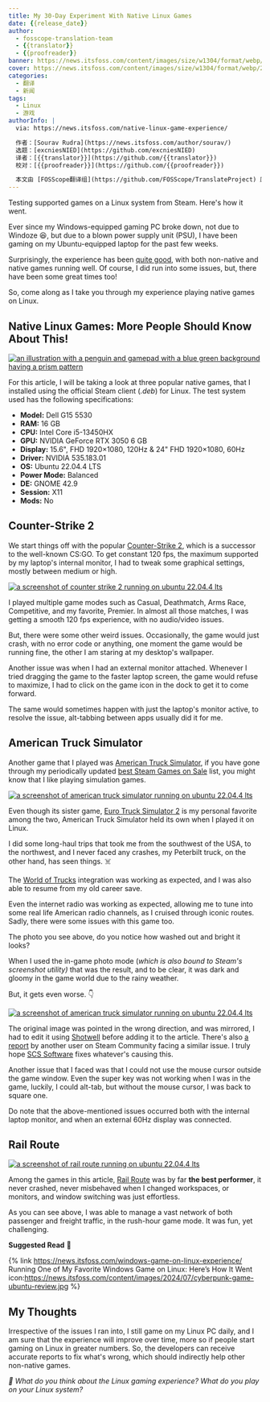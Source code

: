 ```yaml
---
title: My 30-Day Experiment With Native Linux Games
date: {{release_date}}
author:
  - fosscope-translation-team
  - {{translator}}
  - {{proofreader}}
banner: https://news.itsfoss.com/content/images/size/w1304/format/webp/2024/07/linux-gaming-review.png
cover: https://news.itsfoss.com/content/images/size/w1304/format/webp/2024/07/linux-gaming-review.png
categories:
  - 翻译
  - 新闻
tags: 
  - Linux
  - 游戏
authorInfo: |
  via: https://news.itsfoss.com/native-linux-game-experience/

  作者：[Sourav Rudra](https://news.itsfoss.com/author/sourav/)
  选题：[excniesNIED](https://github.com/excniesNIED)
  译者：[{{translator}}](https://github.com/{{translator}})
  校对：[{{proofreader}}](https://github.com/{{proofreader}})

  本文由 [FOSScope翻译组](https://github.com/FOSScope/TranslateProject) 原创编译，[开源观察](https://fosscope.com/) 荣誉推出
---
```


Testing supported games on a Linux system from Steam. Here's how it went.

<!-- more -->

Ever since my Windows-equipped gaming PC broke down, not due to Windoze 😆, but due to a blown power supply unit (PSU), I have been gaming on my Ubuntu-equipped laptop for the past few weeks.

Surprisingly, the experience has been [quite good](https://news.itsfoss.com/windows-game-on-linux-experience/), with both non-native and native games running well. Of course, I did run into some issues, but, there have been some great times too!

So, come along as I take you through my experience playing native games on Linux.

## Native Linux Games: More People Should Know About This!

[![an illustration with a penguin and gamepad with a blue green background having a prism pattern](https://news.itsfoss.com/content/images/2024/07/Native_Linux_Games_a.png)](https://news.itsfoss.com/content/images/2024/07/Native_Linux_Games_a.png)

For this article, I will be taking a look at three popular native games, that I installed using the official Steam client (*.deb*) for Linux. The test system used has the following specifications:

- **Model:** Dell G15 5530
- **RAM:** 16 GB
- **CPU:** Intel Core i5-13450HX
- **GPU:** NVIDIA GeForce RTX 3050 6 GB
- **Display:** 15.6", FHD 1920×1080, 120Hz & 24" FHD 1920×1080, 60Hz
- **Driver:** NVIDIA 535.183.01
- **OS:** Ubuntu 22.04.4 LTS
- **Power Mode:** Balanced
- **DE:** GNOME 42.9
- **Session:** X11
- **Mods:** No

## Counter-Strike 2

We start things off with the popular [Counter-Strike 2](https://store.steampowered.com/app/730/CounterStrike_2/), which is a successor to the well-known CS:GO. To get constant 120 fps, the maximum supported by my laptop's internal monitor, I had to tweak some graphical settings, mostly between medium or high.

[![a screenshot of counter strike 2 running on ubuntu 22.04.4 lts](https://news.itsfoss.com/content/images/2024/07/Native_Linux_Games_b.jpg)](https://news.itsfoss.com/content/images/2024/07/Native_Linux_Games_b.jpg)

I played multiple game modes such as Casual, Deathmatch, Arms Race, Competitive, and my favorite, Premier. In almost all those matches, I was getting a smooth 120 fps experience, with no audio/video issues.

But, there were some other weird issues. Occasionally, the game would just crash, with no error code or anything, one moment the game would be running fine, the other I am staring at my desktop's wallpaper.

Another issue was when I had an external monitor attached. Whenever I tried dragging the game to the faster laptop screen, the game would refuse to maximize, I had to click on the game icon in the dock to get it to come forward.

The same would sometimes happen with just the laptop's monitor active, to resolve the issue, alt-tabbing between apps usually did it for me.

## American Truck Simulator

Another game that I played was [American Truck Simulator](https://store.steampowered.com/app/270880/American_Truck_Simulator/), if you have gone through my periodically updated [best Steam Games on Sale](https://news.itsfoss.com/best-steam-games-linux-sale/) list, you might know that I like playing simulation games.

[![a screenshot of american truck simulator running on ubuntu 22.04.4 lts](https://news.itsfoss.com/content/images/2024/07/Native_Linux_Games_c.jpg)](https://news.itsfoss.com/content/images/2024/07/Native_Linux_Games_c.jpg)

Even though its sister game, [Euro Truck Simulator 2](https://store.steampowered.com/app/227300/Euro_Truck_Simulator_2/) is my personal favorite among the two, American Truck Simulator held its own when I played it on Linux.

I did some long-haul trips that took me from the southwest of the USA, to the northwest, and I never faced any crashes, my Peterbilt truck, on the other hand, has seen things. ☠️

The [World of Trucks](https://www.worldoftrucks.com/) integration was working as expected, and I was also able to resume from my old career save.

Even the internet radio was working as expected, allowing me to tune into some real life American radio channels, as I cruised through iconic routes. Sadly, there were some issues with this game too.

The photo you see above, do you notice how washed out and bright it looks?

When I used the in-game photo mode (*which is also bound to Steam's screenshot utility)* that was the result, and to be clear, it was dark and gloomy in the game world due to the rainy weather.

But, it gets even worse. 👇

[![a screenshot of american truck simulator running on ubuntu 22.04.4 lts](https://news.itsfoss.com/content/images/2024/07/Native_Linux_Games_d.jpg)](https://news.itsfoss.com/content/images/2024/07/Native_Linux_Games_d.jpg)

The original image was pointed in the wrong direction, and was mirrored, I had to edit it using [Shotwell](https://shotwell-project.org/doc/html/) before adding it to the article. There's also [a report](https://steamcommunity.com/app/270880/discussions/0/4554911223882789939/) by another user on Steam Community facing a similar issue. I truly hope [SCS Software](https://www.scssoft.com/) fixes whatever's causing this.

Another issue that I faced was that I could not use the mouse cursor outside the game window. Even the super key was not working when I was in the game, luckily, I could alt-tab, but without the mouse cursor, I was back to square one.

Do note that the above-mentioned issues occurred both with the internal laptop monitor, and when an external 60Hz display was connected.

## Rail Route

[![a screenshot of rail route running on ubuntu 22.04.4 lts](https://news.itsfoss.com/content/images/2024/07/Native_Linux_Games_e.jpg)](https://news.itsfoss.com/content/images/2024/07/Native_Linux_Games_e.jpg)

Among the games in this article, [Rail Route](https://store.steampowered.com/app/1124180/Rail_Route/) was by far **the best performer**, it never crashed, never misbehaved when I changed workspaces, or monitors, and window switching was just effortless.

As you can see above, I was able to manage a vast network of both passenger and freight traffic, in the rush-hour game mode. It was fun, yet challenging.

**Suggested Read** 📖

{% link https://news.itsfoss.com/windows-game-on-linux-experience/ Running One of My Favorite Windows Game on Linux: Here’s How It Went icon:https://news.itsfoss.com/content/images/2024/07/cyberpunk-game-ubuntu-review.jpg %}

## My Thoughts

Irrespective of the issues I ran into, I still game on my Linux PC daily, and I am sure that the experience will improve over time, more so if people start gaming on Linux in greater numbers. So, the developers can receive accurate reports to fix what's wrong, which should indirectly help other non-native games.

*💭 What do you think about the Linux gaming experience? What do you play on your Linux system?*

